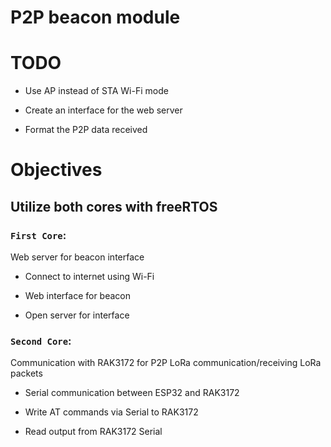 # P2P beacon module

# TODO
- Use AP instead of STA Wi-Fi mode

- Create an interface for the web server

- Format the P2P data received

# Objectives

## Utilize both cores with freeRTOS 

### `First Core`: 

Web server for beacon interface

- Connect to internet using Wi-Fi

- Web interface for beacon

- Open server for interface

### `Second Core`:


Communication with RAK3172 for P2P LoRa communication/receiving LoRa packets

- Serial communication between ESP32 and RAK3172

- Write AT commands via Serial to RAK3172

- Read output from RAK3172 Serial